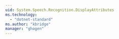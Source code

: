 ```yaml
---
uid: System.Speech.Recognition.DisplayAttributes
ms.technology: 
  - "dotnet-standard"
ms.author: "kbridge"
manager: "ghogen"
---
```

